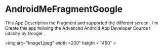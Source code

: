 # AndroidMeFragmentGoogle
This App Description the Fragment and supported the different screen .
i'm Create this app follwing the Advanced Android App Developer Cource t udacity by Google .


<img src="Image1.jpeg"  width =200" height = "450" >
